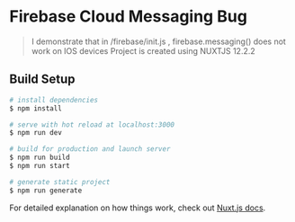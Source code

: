 # Firebase Cloud Messaging Bug

> I demonstrate that in /firebase/init.js , firebase.messaging() does not work on IOS devices
Project is created using NUXTJS 12.2.2

## Build Setup

```bash
# install dependencies
$ npm install

# serve with hot reload at localhost:3000
$ npm run dev

# build for production and launch server
$ npm run build
$ npm run start

# generate static project
$ npm run generate
```

For detailed explanation on how things work, check out [Nuxt.js docs](https://nuxtjs.org).

